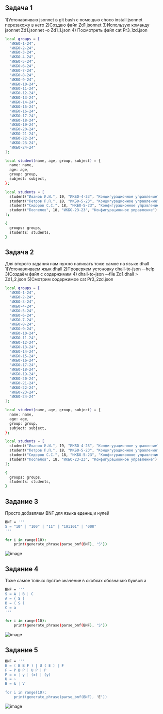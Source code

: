 ## Задача 1
1)Устонавливаю jsonnet в git bash с помощью choco install jsonnet перезахожу в него
2)Создаю файл Zd1.jsonnet
3)Использую  команду jsonnet Zd1.jsonnet -o Zd1_1.json
4) Посмотреть файл cat Pr3_1zd.json
```bash
local groups = [
  "ИКБО-1-24",
  "ИКБО-2-24",
  "ИКБО-3-24",
  "ИКБО-4-24",
  "ИКБО-5-24",
  "ИКБО-6-24",
  "ИКБО-7-24",
  "ИКБО-8-24",
  "ИКБО-9-24",
  "ИКБО-10-24",
  "ИКБО-11-24",
  "ИКБО-12-24",
  "ИКБО-13-24",
  "ИКБО-14-24",
  "ИКБО-15-24",
  "ИКБО-16-24",
  "ИКБО-17-24",
  "ИКБО-18-24",
  "ИКБО-19-24",
  "ИКБО-20-24",
  "ИКБО-21-24",
  "ИКБО-22-24",
  "ИКБО-23-24",
  "ИКБО-24-24"
];

local student(name, age, group, subject) = {
  name: name,
  age: age,
  group: group,
  subject: subject,
};

local students = [
  student("Иванов И.И.", 19, "ИКБО-4-23", "Конфигурационное управление"),
  student("Петров П.П.", 18, "ИКБО-5-23", "Конфигурационное управление"),
  student("Сидоров С.С.", 18, "ИКБО-5-23", "Конфигурационное управление"),
  student("Поспелов", 18, "ИКБО-23-23", "Конфигурационное управление")
];

{
  groups: groups,
  students: students,
}
```


## Задача 2
Для второго задания нам нужно написать тоже самое на языке dhall
1)Устонавливаем язык dhall
2)Проверяем устоновку dhall-to-json --help
3)Создаём файл с содержимим 
4) dhall-to-json --file Zd1.dhall > Zd1_2.json
5)Смотрим содержимое cat Pr3_2zd.json
```bash
local groups = [
  "ИКБО-1-24",
  "ИКБО-2-24",
  "ИКБО-3-24",
  "ИКБО-4-24",
  "ИКБО-5-24",
  "ИКБО-6-24",
  "ИКБО-7-24",
  "ИКБО-8-24",
  "ИКБО-9-24",
  "ИКБО-10-24",
  "ИКБО-11-24",
  "ИКБО-12-24",
  "ИКБО-13-24",
  "ИКБО-14-24",
  "ИКБО-15-24",
  "ИКБО-16-24",
  "ИКБО-17-24",
  "ИКБО-18-24",
  "ИКБО-19-24",
  "ИКБО-20-24",
  "ИКБО-21-24",
  "ИКБО-22-24",
  "ИКБО-23-24",
  "ИКБО-24-24"
];

local student(name, age, group, subject) = {
  name: name,
  age: age,
  group: group,
  subject: subject,
};

local students = [
  student("Иванов И.И.", 19, "ИКБО-4-23", "Конфигурационное управление"),
  student("Петров П.П.", 18, "ИКБО-5-23", "Конфигурационное управление"),
  student("Сидоров С.С.", 18, "ИКБО-5-23", "Конфигурационное управление"),
  student("Поспелов", 18, "ИКБО-23-23", "Конфигурационное управление")
];

{
  groups: groups,
  students: students,
}
```

## Задание 3
Просто добавляем BNF для языка едениц и нулей
```bash
BNF = '''
S = "10" | "100" | "11" | "101101" | "000"
'''

for i in range(10):
    print(generate_phrase(parse_bnf(BNF), 'S'))
```
![image](https://github.com/user-attachments/assets/b99eb2a2-f921-43e1-b442-972af5a4c419)


## Задание 4
Тоже самое только пустое значение в скобках обозначаю буквой а
```bash
BNF = '''
S = A | B | C
A = { S }
B = ( S )
C = a
'''

for i in range(10):
    print(generate_phrase(parse_bnf(BNF), 'S'))
```
![image](https://github.com/user-attachments/assets/da2e6d9d-7d53-4a6a-957b-66ffdee45490)


## Задание 5
```bash
BNF = '''
E = ( E B F ) | U ( E ) | F
F = P B P | U P | P
P = x | y | (x) | (y)
U = ~
B = & | V

for i in range(10):
    print(generate_phrase(parse_bnf(BNF), 'E'))
```
![image](https://github.com/user-attachments/assets/c2a351b8-b314-4388-b642-728c6b190b7b)



